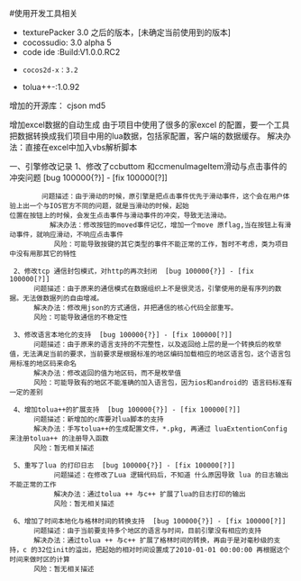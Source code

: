 #使用开发工具相关
 *    texturePacker 3.0 之后的版本，[未确定当前使用到的版本]
 *    cocossudio: 3.0 alpha 5
 *    code ide :Build:V1.0.0.RC2
 *     cocos2d-x：3.2
 *    tolua++-:1.0.92
 
增加的开源库：
     cjson
     md5
 
增加excel数据的自动生成
     由于项目中使用了很多的家excel 的配置，要一个工具把数据转换成我们项目中用的lua数据，包括家配置，客户端的数据缓存。
     解决办法：直接在excel中加入vbs解析脚本
 
一、引擎修改记录
     1、修改了ccbuttom 和ccmenuImageItem滑动与点击事件的冲突问题 [bug 100000{?}] - [fix 100000[?]]
 
            问题描述：由于滑动的时候，原引擎是把点击事件优先于滑动事件，这个会在用户体验上出一个与IOS官方不同的问题，就是当滑动的时候，起始                          位置在按钮上的时候，会发生点击事件与滑动事件的冲突，导致无法滑动。
              解决办法：修改按钮的moved事件记忆，增加一个move 原flag,当在按钮上有滑动事件，就响应滑动，不响应点击事件
               风险：可能导致按键的其它类型的事件不能正常的工作，暂时不考虑，类为项目中没有用那其它的特性
 
     2、修改tcp 通信封包模式，对http的再次封闭  [bug 100000{?}] - [fix 100000[?]]
          问题描述：由于原来的通信模式在数据组织上不是很灵活，引擎使用的是有序列的数据。无法做数据列的自由增减。
          解决办法：修改用json的方式通信，并把通信的核心代码全部重写。
          风险：可能导致通信的不稳定性
 
     3、修改语言本地化的支持  [bug 100000{?}] - [fix 100000[?]]
          问题描述：由于原来的语言支持的不完整性，以及返回给上层的是一个转换后的枚举值，无法满足当前的要求，当前要求是根据标准的地区编码加载相应的地区语言包，这个语言包用标准的地区码来命名
          解决办法：修改返回的值为地区码，而不是枚举值
          风险：可能导致有的地区不能准确的加入语言包，因为ios和android的 语言码标准有一定的差别
 
     4、增加tolua++的扩展支持  [bug 100000{?}] - [fix 100000[?]]
          问题描述：新增加的c库要对lua脚本的支持
          解决办法：手写tolua++的生成配置文件，*.pkg, 再通过 luaExtentionConfig来注册tolua++ 的注册导入函数
          风险：暂无相关描述
 
     5、重写了lua 的打印日志  [bug 100000{?}] - [fix 100000[?]]
               问题描述：在修改了Lua 逻辑代码后，不知道 什么原因导致 lua 的日志输出不能正常的工作
               解决办法：通过tolua ++ 与c++ 扩展了lua的日志打印的输出
               风险：暂无相关描述
 
     6、增加了时间本地化与格林时间的转换支持  [bug 100000{?}] - [fix 100000[?]]
          问题描述：由于当前要支持多个地区的语言与时间，目前引擎没有相应的支持
          解决办法：通过tolua ++ 与c++ 扩展了格林时间的转换，再由于是对毫秒级的支持，c 的32位init的溢出，把起始的相对时间设置成了2010-01-01 00:00:00 再根据这个时间来做时区的计算
          风险：暂无相关描述
